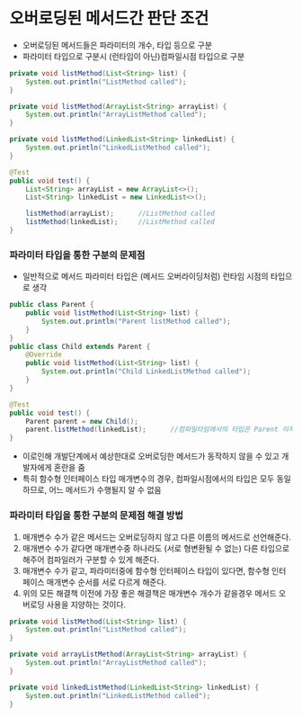# 오버로딩된 메서드간 판단 조건
* 오버로딩된 메서드들은 파라미터의 개수, 타입 등으로 구분
* 파라미터 타입으로 구분시 (런타임이 아닌)컴파일시점 타입으로 구분

```java
private void listMethod(List<String> list) {
	System.out.println("ListMethod called");
}

private void listMethod(ArrayList<String> arrayList) {
	System.out.println("ArrayListMethod called");
}

private void listMethod(LinkedList<String> linkedList) {
	System.out.println("LinkedListMethod called");
}

@Test
public void test() {
	List<String> arrayList = new ArrayList<>();
	List<String> linkedList = new LinkedList<>();

	listMethod(arrayList);		//ListMethod called
	listMethod(linkedList);		//ListMethod called
}
```

### 파라미터 타입을 통한 구분의 문제점
* 일반적으로 메서드 파라미터 타입은 (메서드 오버라이딩처럼) 런타임 시점의 타입으로 생각
```java
public class Parent {
	public void listMethod(List<String> list) {
		System.out.println("Parent listMethod called");
	}
}
public class Child extends Parent {
	@Override
	public void listMethod(List<String> list) {
		System.out.println("Child LinkedListMethod called");
	}
}

@Test
public void test() {
	Parent parent = new Child();
    parent.listMethod(linkedList);		//컴파일타임에서의 타입은 Parent 이지만 런타임에서의 타입은 Child 이므로 Child의 listMethod 가 호출됨
}
```

* 이로인해 개발단계에서 예상한대로 오버로딩한 메서드가 동작하지 않을 수 있고 개발자에게 혼란을 줌
* 특히 함수형 인터페이스 타입 매개변수의 경우, 컴파일시점에서의 타입은 모두 동일하므로, 어느 메서드가 수행될지 알 수 없음 

### 파라미터 타입을 통한 구분의 문제점 해결 방법
1. 매개변수 수가 같은 메서드는 오버로딩하지 않고 다른 이름의 메서드로 선언해준다.
2. 매개변수 수가 같다면 매개변수중 하나라도 (서로 형변환될 수 없는) 다른 타입으로 해주어 컴파일러가 구분할 수 있게 해준다.
3. 매개변수 수가 같고, 파라미터중에 함수형 인터페이스 타입이 있다면, 함수형 인터페이스 매개변수 순서를 서로 다르게 해준다.
4. 위의 모든 해결책 이전에 가장 좋은 해결책은 매개변수 개수가 같을경우 메서드 오버로딩 사용을 지양하는 것이다.

```java
private void listMethod(List<String> list) {
	System.out.println("ListMethod called");
}

private void arrayListMethod(ArrayList<String> arrayList) {
	System.out.println("ArrayListMethod called");
}

private void linkedListMethod(LinkedList<String> linkedList) {
	System.out.println("LinkedListMethod called");
}
```
